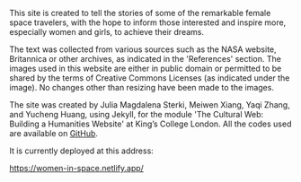 This site is created to tell the stories of some of the remarkable female space travelers, with the hope to inform those interested and inspire more, especially women and girls, to achieve their dreams.  

The text was collected from various sources such as the NASA website, Britannica or other archives, as indicated in the 'References' section. The images used in this website are either in public domain or permitted to be shared by the terms of Creative Commons Licenses (as indicated under the image). No changes other than resizing have been made to the images.

The site was created by Julia Magdalena Sterki, Meiwen Xiang, Yaqi Zhang, and Yucheng Huang, using Jekyll, for the module 'The Cultural Web: Building a Humanities Website' at King’s College London. All the codes used are available on <a href="https://github.com/Matchachocolate/redo">GitHub</a>.

It is currently deployed at this address:

https://women-in-space.netlify.app/
